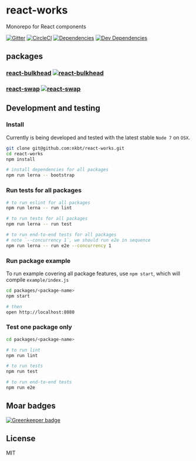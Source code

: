 # react-works 

Monorepo for React components

[![Gitter](https://img.shields.io/gitter/room/nkbt/help.svg?style=flat-square)](https://gitter.im/nkbt/help)
[![CircleCI](https://img.shields.io/circleci/project/nkbt/react-works/master.svg?style=flat-square)](https://circleci.com/gh/nkbt/react-works/tree/master)
[![Dependencies](https://img.shields.io/david/nkbt/react-works.svg?style=flat-square)](https://david-dm.org/nkbt/react-works)
[![Dev Dependencies](https://img.shields.io/david/dev/nkbt/react-works.svg?style=flat-square)](https://david-dm.org/nkbt/react-works#info=devDependencies)


## packages

### [react-bulkhead](./packages/bulkhead) [![react-bulkhead](https://img.shields.io/npm/v/react-bulkhead.svg?style=flat-square)](https://www.npmjs.com/package/react-bulkhead)
### [react-swap](./packages/swap) [![react-swap](https://img.shields.io/npm/v/react-swap.svg?style=flat-square)](https://www.npmjs.com/package/react-swap)


## Development and testing

### Install

Currently is being developed and tested with the latest stable `Node 7` on `OSX`.

```sh
git clone git@github.com:nkbt/react-works.git
cd react-works
npm install

# install dependencies for all packages
npm run lerna -- bootstrap
```

### Run tests for all packages

```bash
# to run eslint for all packages
npm run lerna -- run lint

# to run tests for all packages
npm run lerna -- run test

# to run end-to-end tests for all packages
# note `--concurrency 1`, we should run e2e in sequence
npm run lerna -- run e2e --concurrency 1
```

### Run package example

To run example covering all package features, use `npm start`, which will compile `example/index.js`

```sh
cd packages/<package-name>
npm start

# then
open http://localhost:8080
```

### Test one package only

```sh
cd packages/<package-name>

# to run lint
npm run lint

# to run tests
npm run test

# to run end-to-end tests
npm run e2e
```


## Moar badges

[![Greenkeeper badge](https://badges.greenkeeper.io/nkbt/react-works.svg)](https://greenkeeper.io/)


## License

MIT

